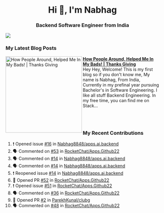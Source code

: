  
<h1 align="center">Hi 👋, I'm Nabhag</h1>
<h3 align="center">Backend Software Engineer from India</h3>

<img src="Twitter header - 2.png"/>

### My Latest Blog Posts 
<!-- HASHNODE_BLOG:START -->
<p align="left">
<a href="https://nabhagmotivaras.hashnode.dev//experience-2022" title="How People Around, Helped Me In My Bads!  | Thanks Giving"><img src="https://cdn.hashnode.com/res/hashnode/image/stock/unsplash/d1956810eb099b7959df44d932fa9fe4.jpeg" alt="How People Around, Helped Me In My Bads!  | Thanks Giving" width="250px" align="left" /></a>
<a href="https://nabhagmotivaras.hashnode.dev//experience-2022" title="How People Around, Helped Me In My Bads!  | Thanks Giving"><strong>How People Around, Helped Me In My Bads!  | Thanks Giving</strong></a>
<br/> Hey Hey, Welcome! This is my first blog so if you don't know me, My name is Nabhag, From India, Currently in my prefinal year pursuing Bachelor's in Software Engineering. I like all stuff Backend Engineering. In my free time, you can find me on Stack... </p> <br/> <br/>
<!-- HASHNODE_BLOG:END -->
<p align=left>

 ### My Recent Contributions

<!--START_SECTION:activity-->
1. ❗️ Opened issue [#16](https://github.com/Nabhag8848/apps.ai.backend/issues/16) in [Nabhag8848/apps.ai.backend](https://github.com/Nabhag8848/apps.ai.backend)
2. 🗣 Commented on [#53](https://github.com/RocketChat/Apps.Github22/issues/53) in [RocketChat/Apps.Github22](https://github.com/RocketChat/Apps.Github22)
3. 🗣 Commented on [#14](https://github.com/Nabhag8848/apps.ai.backend/issues/14) in [Nabhag8848/apps.ai.backend](https://github.com/Nabhag8848/apps.ai.backend)
4. 🗣 Commented on [#14](https://github.com/Nabhag8848/apps.ai.backend/issues/14) in [Nabhag8848/apps.ai.backend](https://github.com/Nabhag8848/apps.ai.backend)
5. ❗️ Reopened issue [#14](https://github.com/Nabhag8848/apps.ai.backend/issues/14) in [Nabhag8848/apps.ai.backend](https://github.com/Nabhag8848/apps.ai.backend)
6. 💪 Opened PR [#52](https://github.com/RocketChat/Apps.Github22/pull/52) in [RocketChat/Apps.Github22](https://github.com/RocketChat/Apps.Github22)
7. ❗️ Opened issue [#51](https://github.com/RocketChat/Apps.Github22/issues/51) in [RocketChat/Apps.Github22](https://github.com/RocketChat/Apps.Github22)
8. 🗣 Commented on [#36](https://github.com/RocketChat/Apps.Github22/issues/36) in [RocketChat/Apps.Github22](https://github.com/RocketChat/Apps.Github22)
9. 💪 Opened PR [#2](https://github.com/ParekhKunal/clubg/pull/2) in [ParekhKunal/clubg](https://github.com/ParekhKunal/clubg)
10. 🗣 Commented on [#48](https://github.com/RocketChat/Apps.Github22/issues/48) in [RocketChat/Apps.Github22](https://github.com/RocketChat/Apps.Github22)
<!--END_SECTION:activity-->
 
 </p>



